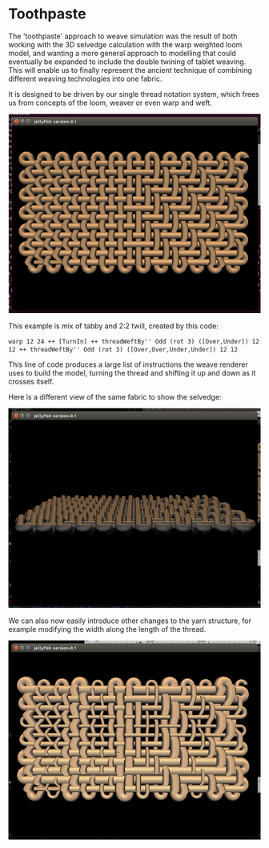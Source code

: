 
# Toothpaste

The 'toothpaste' approach to weave simulation was the result of both
working with the 3D selvedge calculation with the warp weighted loom
model, and wanting a more general approach to modelling that could
eventually be expanded to include the double twining of tablet
weaving. This will enable us to finally represent the ancient technique
of combining different weaving technologies into one fabric.

It is designed to be driven by our single thread notation system, which
frees us from concepts of the loom, weaver or even warp and weft.

![](figures/toothpaste-mix.png)

This example is mix of tabby and 2:2 twill, created by this code:

    warp 12 24 ++ [TurnIn] ++ threadWeftBy'' Odd (rot 3) ([Over,Under]) 12 12 ++ threadWeftBy'' Odd (rot 3) ([Over,Over,Under,Under]) 12 12

This line of code produces a large list of instructions the weave
renderer uses to build the model, turning the thread and shifting it up
and down as it crosses itself.

Here is a different view of the same fabric to show the selvedge:

![](figures/toothpaste-edge.png)

We can also now easily introduce other changes to the yarn structure,
for example modifying the width along the length of the thread.

![](figures/toothpaste-yarnwidth.png)


